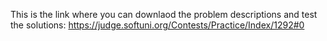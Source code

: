 This is the link where you can downlaod the problem descriptions and test the solutions:
https://judge.softuni.org/Contests/Practice/Index/1292#0
